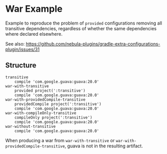 War Example
===========

Example to reproduce the problem of `provided` configurations removing all transitive
dependencies, regardless of whether the same dependencies where declared elsewhere.

See also: https://github.com/nebula-plugins/gradle-extra-configurations-plugin/issues/31


Structure
---------

    transitive
        compile 'com.google.guava:guava:20.0'
    war-with-transitive
        provided project(':transitive')
        compile 'com.google.guava:guava:20.0'
    war-with-providedCompile-transitive
        providedCompile project(':transitive')
        compile 'com.google.guava:guava:20.0'
    war-with-compileOnly-transitive
        compileOnly project(':transitive')
        compile 'com.google.guava:guava:20.0'
    war-without-transitive
        compile 'com.google.guava:guava:20.0'


When producing a war from `war-with-transitive` or `war-with-providedCompile-transitive`, 
guava is not in the resulting artifact.


